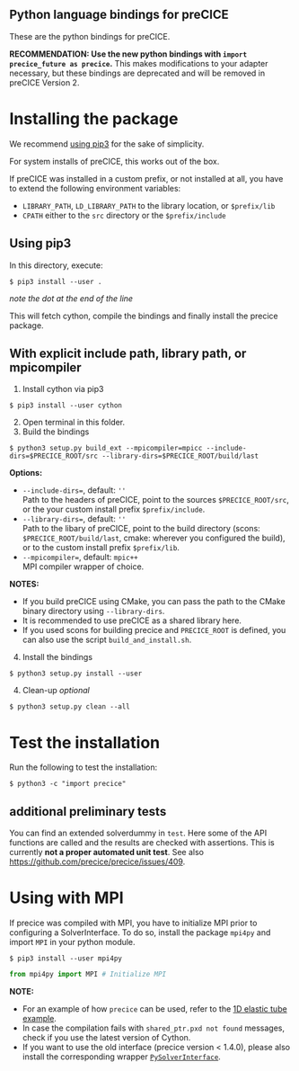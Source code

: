 Python language bindings for preCICE
------------------------------------

These are the python bindings for preCICE. 

**RECOMMENDATION: Use the new python bindings with `import precice_future as precice`.** This makes modifications to your adapter necessary, but these bindings are deprecated and will be removed in preCICE Version 2.

# Installing the package

We recommend [using pip3](https://github.com/precice/precice/blob/develop/src/precice/bindings/python/README.md#using-pip3) for the sake of simplicity.

For system installs of preCICE, this works out of the box.

If preCICE was installed in a custom prefix, or not installed at all, you have to extend the following environment variables:
- `LIBRARY_PATH`, `LD_LIBRARY_PATH` to the library location, or `$prefix/lib`
- `CPATH` either to the `src` directory or the `$prefix/include`

## Using pip3

In this directory, execute:
```
$ pip3 install --user .
```
*note the dot at the end of the line*

This will fetch cython, compile the bindings and finally install the precice package.

## With explicit include path, library path, or mpicompiler

1. Install cython via pip3
```
$ pip3 install --user cython
```
2. Open terminal in this folder.
3. Build the bindings

```
$ python3 setup.py build_ext --mpicompiler=mpicc --include-dirs=$PRECICE_ROOT/src --library-dirs=$PRECICE_ROOT/build/last 
```

**Options:**
- `--include-dirs=`, default: `''`   
  Path to the headers of preCICE, point to the sources `$PRECICE_ROOT/src`, or the your custom install prefix `$prefix/include`.
- `--library-dirs=`, default: `''`  
  Path to the libary of preCICE, point to the build directory (scons: `$PRECICE_ROOT/build/last`, cmake: wherever you configured the build), or to the custom install prefix `$prefix/lib`.
- `--mpicompiler=`, default: `mpic++`  
  MPI compiler wrapper of choice.

**NOTES:**

- If you build preCICE using CMake, you can pass the path to the CMake binary directory using `--library-dirs`.
- It is recommended to use preCICE as a shared library here.
- If you used scons for building precice and `PRECICE_ROOT` is defined, you can also use the script `build_and_install.sh`.

4. Install the bindings
```
$ python3 setup.py install --user
```

4. Clean-up _optional_
```
$ python3 setup.py clean --all
```

# Test the installation

Run the following to test the installation:
```
$ python3 -c "import precice"
```

## additional preliminary tests

You can find an extended solverdummy in `test`. Here some of the API functions are called and the results are checked with assertions. This is currently **not a proper automated unit test**. See also https://github.com/precice/precice/issues/409.

# Using with MPI

If precice was compiled with MPI, you have to initialize MPI prior to configuring a SolverInterface.
To do so, install the package `mpi4py` and import `MPI` in your python module.

```
$ pip3 install --user mpi4py
```

```python
from mpi4py import MPI # Initialize MPI 
```

**NOTE:**
- For an example of how `precice` can be used, refer to the [1D elastic tube example](https://github.com/precice/precice/wiki/1D-elastic-tube-using-the-Python-API).
- In case the compilation fails with `shared_ptr.pxd not found` messages, check if you use the latest version of Cython.
- If you want to use the old interface (precice version < 1.4.0), please also install the corresponding wrapper [`PySolverInterface`](https://github.com/precice/precice/tree/changingNameOfPySolverInterface/src/precice/bindings/PySolverInterface).
